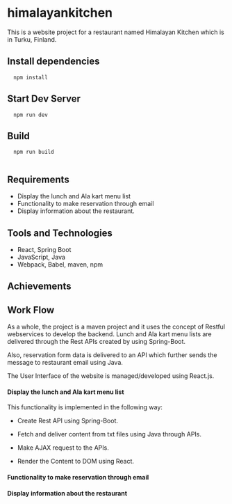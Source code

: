 # himalayankitchen

This is a website project for a restaurant named Himalayan Kitchen which is in Turku, Finland.

## Install dependencies

```
  npm install 

```

## Start Dev Server 

``` 
  npm run dev

```
## Build 

``` 
  npm run build 
  
```

## Requirements
- Display the lunch and Ala kart menu list
- Functionality to make reservation through email
- Display information about the restaurant.

## Tools and Technologies

- React, Spring Boot
- JavaScript, Java
- Webpack, Babel, maven, npm

## Achievements

## Work Flow

As a whole, the project is a maven project and it uses the concept of Restful webservices to develop the backend. Lunch and Ala kart menu lists are delivered through the Rest APIs created by using Spring-Boot.

Also, reservation form data is delivered to an API which further sends the message to restaurant email using Java.

The User Interface of the website is managed/developed using React.js.

#### Display the lunch and Ala kart menu list

This functionality is implemented in the following way:
- Create Rest API using Spring-Boot.
- Fetch and deliver content from txt files using Java through APIs.

- Make AJAX request to the APIs.
- Render the Content to DOM using React.

#### Functionality to make reservation through email

#### Display information about the restaurant
